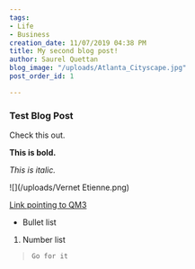 ```yaml
---
tags:
- Life
- Business
creation_date: 11/07/2019 04:38 PM
title: My second blog post!
author: Saurel Quettan
blog_image: "/uploads/Atlanta_Cityscape.jpg"
post_order_id: 1

---
```

### Test Blog Post

Check this out.

**This is bold.**

_This is italic._

![](/uploads/Vernet Etienne.png)

[Link pointing to QM3](http://www.qm3us.com "Go to QM3")

* Bullet list

1. Number list

>     Go for it
>     